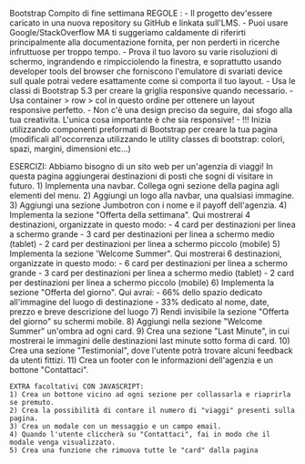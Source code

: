 Bootstrap Compito di fine settimana
REGOLE :
    - Il progetto dev'essere caricato in una nuova repository su GitHub e linkata sull'LMS.
    - Puoi usare Google/StackOverflow MA ti suggeriamo caldamente di riferirti principalmente alla documentazione fornita, per non perderti in ricerche infruttuose per troppo tempo.
    - Prova il tuo lavoro su varie risoluzioni di schermo, ingrandendo e rimpicciolendo la finestra, e soprattutto usando developer tools del browser che forniscono l'emulatore di svariati device sull quale potrai vedere esattamente come si comporta il tuo layout.
    - Usa le classi di Bootstrap 5.3 per creare la griglia responsive quando necessario.
    - Usa container > row > col in questo ordine per ottenere un layout responsive perfetto.
    - Non c'è una design preciso da seguire, dai sfogo alla tua creativita. L'unica cosa importante è che sia responsive!
    - !!! Inizia utilizzando componenti preformati di Bootstrap per creare la tua pagina (modificali all'occorrenza utilizzando le utility classes di bootstrap: colori, spazi, margini, dimensioni etc...)

ESERCIZI:
Abbiamo bisogno di un sito web per un'agenzia di viaggi!
In questa pagina aggiungerai destinazioni di posti che sogni di visitare in futuro.
    1) Implementa una navbar. Collega ogni sezione della pagina agli elementi del menu.
    2) Aggiungi un logo alla navbar, una qualsiasi immagine.
    3) Aggiungi una sezione Jumbotron con i nome e il payoff dell'agenzia.
    4) Implementa la sezione "Offerta della settimana". Qui mostrerai 4 destinazioni, organizzate in questo modo:
        - 4 card per destinazioni per linea a schermo grande
        - 3 card per destinazioni per linea a schermo medio (tablet)
        - 2 card per destinazioni per linea a schermo piccolo (mobile)
    5) Implementa la sezione 'Welcome Summer". Qui mostrerai 6 destinazioni, organizzate in questo modo:
        - 6 card per destinazioni per linea a schermo grande
        - 3 card per destinazioni per linea a schermo medio (tablet)
        - 2 card per destinazioni per linea a schermo piccolo (mobile)
     6) Implementa la sezione "Offerta del giorno". Qui avrai:
        - 66% dello spazio dedicato all'immagine del luogo di destinazione
        - 33% dedicato al nome, date, prezzo e breve descrizione del luogo
    7) Rendi invisibile la sezione "Offerta del giorno" su schermi mobile.
    8) Aggiungi nella sezione "Welcome Summer" un'ombra ad ogni card.
    9) Crea una sezione "Last Minute", in cui mostrerai le immagini delle destinazioni last minute sotto forma di card.
    10) Crea una sezione "Testimonial", dove l'utente potrà trovare alcuni feedback da utenti fittizi.
    11) Crea un footer con le informazioni dell'agenzia e un bottone "Contattaci".

    EXTRA facoltativi CON JAVASCRIPT:
    1) Crea un bottone vicino ad ogni sezione per collassarla e riaprirla se premuto.
    2) Crea la possibilità di contare il numero di "viaggi" presenti sulla pagina.
    3) Crea un modale con un messaggio e un campo email.
    4) Quando l'utente cliccherà su "Contattaci", fai in modo che il modale venga visualizzato.
    5) Crea una funzione che rimuova tutte le "card" dalla pagina